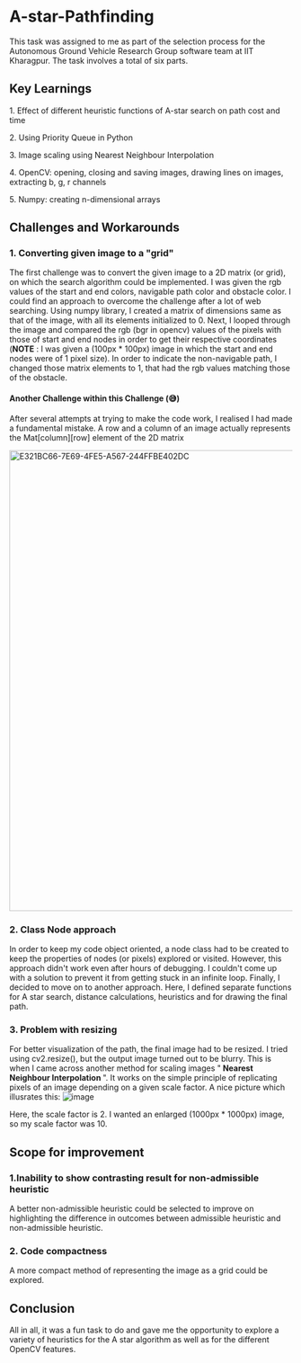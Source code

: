 # A-star-Pathfinding
This task was assigned to me as part of the selection process for the Autonomous Ground Vehicle Research Group software team at IIT Kharagpur.
The task involves a total of six parts.

## Key Learnings
<p> 1. Effect of different heuristic functions of A-star search on path cost and time </p>
<p> 2. Using Priority Queue in Python </p>
<p> 3. Image scaling using Nearest Neighbour Interpolation </p>
<p> 4. OpenCV: opening, closing and saving images, drawing lines on images, extracting b, g, r channels </p>
<p> 5. Numpy: creating n-dimensional arrays </p>

## Challenges and Workarounds
### 1. Converting given image to a "grid"
The first challenge was to convert the given image to a 2D matrix (or grid), on which the search algorithm could be implemented.
I was given the rgb values of the start and end colors, navigable path color and obstacle color. I could find an approach to overcome the challenge after a lot of web searching. 
Using numpy library, I created a matrix of dimensions same as that of the image, with all its elements initialized to 0. Next, I looped through the image and compared the rgb (bgr in opencv) values of the pixels with those of start and end nodes in order to get their respective coordinates (<b>NOTE</b> : I was given a (100px * 100px) image in which 
the start and end nodes were of 1 pixel size). In order to indicate the non-navigable path, I changed those matrix elements to 1, that had the rgb values matching those of the obstacle. 
#### Another Challenge within this Challenge (😅)
After several attempts at trying to make the code work, I realised I had made a fundamental mistake. A row and a column of an image actually represents the Mat[column][row]
element of the 2D matrix

<img width="820" alt="E321BC66-7E69-4FE5-A567-244FFBE402DC" src="https://user-images.githubusercontent.com/77488107/117321408-b76d5080-aeaa-11eb-9c16-0bc7800a3ac7.png">



### 2. Class Node approach 
In order to keep my code object oriented, a node class had to be created to keep the properties of nodes (or pixels) explored or visited. 
However, this approach didn't work even after hours of debugging. I couldn't come up with a solution to prevent it from getting stuck in an infinite loop.
Finally, I decided to move on to another approach. Here, I defined separate functions for A star search, distance calculations, heuristics and for drawing the final path. 

### 3. Problem with resizing
For better visualization of the path, the final image had to be resized. I tried using cv2.resize(), but the output image turned out to be blurry. 
This is when I came across another method for scaling images "<b> Nearest Neighbour Interpolation </b>". It works on the simple principle of replicating pixels of 
an image depending on a given scale factor. A nice picture which illusrates this:
![image](https://user-images.githubusercontent.com/77488107/117323345-6eb69700-aeac-11eb-95b8-b188023db484.png)
<p>Here, the scale factor is 2. I wanted an enlarged (1000px * 1000px) image, so my scale factor was 10.</p>

## Scope for improvement

### 1.Inability to show contrasting result for non-admissible heuristic
A better non-admissible heuristic could be selected to improve on highlighting the difference in outcomes between admissible heuristic and non-admissible heuristic.
### 2. Code compactness
A more compact method of representing the image as a grid could be explored.

## Conclusion
All in all, it was a fun task to do and gave me the opportunity to explore a variety of heuristics for the A star algorithm as well as for the different OpenCV features.
